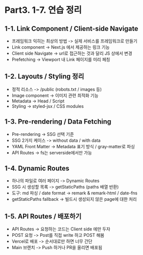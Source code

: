 # Part3. 1-7. 연습 정리

## 1-1. Link Component / Client-side Navigate

- 프레임워크 익히는 최상의 방법 -> 실제 서비스를 프레임워크로 만들기
- Link component -> Next.js 에서 제공하는 링크 기능
- Client side Navigate -> url로 접근하는 것과 달리 JS 상에서 변경
- Prefetching -> Viewport 내 Link 페이지를 미리 페칭

## 1-2. Layouts / Styling 정리

- 정적 리소스 -> /public (robots.txt / images 등)
- Image component -> 이미지 관련 최적화 기능
- Metadata -> Head / Script
- Styling -> styled-jsx / CSS modules

## 1-3. Pre-rendering / Data Fetching

- Pre-rendering -> SSG 선택 기준
- SSG 2가지 케이스 -> without data / with data
- YAML Front Matter -> Metadata 표기 방식 / gray-matter로 파싱
- API Routes -> fs는 serverside에서만 가능

## 1-4. Dynamic Routes

- 하나의 파일로 여러 페이지 -> Dynamic Routes
- SSG 시 생성할 목록 -> getStaticPaths (paths 배열 반환)
- 도구: md 파싱 / date format -> remark & remark-html / date-fns
- getStaticPaths fallback -> 빌드시 생성되지 않은 page에 대한 처리

## 1-5. API Routes / 배포하기

- API Routes -> 요청하는 코드는 Client side 에만 두자
- POST 요청 -> Post를 직접 write 하고 POST 해봄
- Vercel로 배포 -> 순서대로만 하면 너무 간단
- Main 브랜치 -> Push 하거나 PR을 올리면 배포됨
